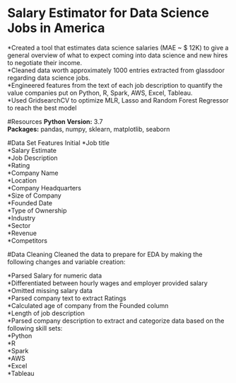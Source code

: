 # Salary Estimator for Data Science Jobs in America
*Created a tool that estimates data science salaries (MAE ~ $ 12K) to give a general overview of what to expect coming into data science and new hires to negotiate their income.<br />
*Cleaned data worth approximately 1000 entries extracted from glassdoor regarding data science jobs.<br />
*Engineered features from the text of each job description to quantify the value companies put on Python, R, Spark, AWS, Excel, Tableau.<br />
*Used GridsearchCV to optimize MLR, Lasso and Random Forest Regressor to reach the best model<br />

#Resources
**Python Version:** 3.7<br />
**Packages:** pandas, numpy, sklearn, matplotlib, seaborn<br />

#Data Set Features Initial
*Job title<br />
*Salary Estimate<br />
*Job Description<br />
*Rating<br />
*Company Name<br />
*Location<br />
*Company Headquarters<br />
*Size of Company<br />
*Founded Date<br />
*Type of Ownership<br />
*Industry<br />
*Sector<br />
*Revenue<br />
*Competitors<br />

#Data Cleaning
Cleaned the data to prepare for EDA by making the following changes and variable creation:<br />

*Parsed Salary for numeric data<br />
*Differentiated between hourly wages and employer provided salary<br />
*Omitted missing salary data<br />
*Parsed company text to extract Ratings<br />
*Calculated age of company from the Founded column<br />
*Length of job description<br />
*Parsed company description to extract and categorize data based on the following skill sets:<br />
*Python<br />
*R<br />
*Spark<br />
*AWS<br />
*Excel<br />
*Tableau<br />
